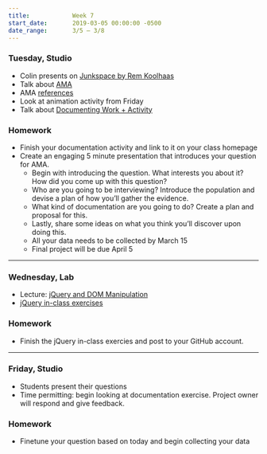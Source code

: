 ```yaml
---
title:            Week 7
start_date:       2019-03-05 00:00:00 -0500
date_range:       3/5 – 3/8
---
```


### Tuesday, Studio

- Colin presents on [Junkspace by Rem Koolhaas](../assets/readings/koolhaas-rem_junkspace.pdf)
- Talk about [AMA](../projects/obsessions)
- AMA [references](https://paper.dropbox.com/doc/Ask-Me-Anything--AYtqm9hyqYLo2~h3RmcquJ~BAQ-DNFkfe0AKuLFPEoOUWz0Q)
- Look at animation activity from Friday
- Talk about [Documenting Work + Activity](https://paper.dropbox.com/doc/Presenting-Interactive-Work--AYutkvt1qYSnqfF_5NfEbnofAQ-4F99AElX23JuKlp3fR9fC)

### Homework
- Finish your documentation activity and link to it on your class homepage
- Create an engaging 5 minute presentation that introduces your question for AMA.
    - Begin with introducing the question. What interests you about it? How did you come up with this question?
    - Who are you going to be interviewing? Introduce the population and devise a plan of how you&rsquo;ll gather the evidence.
    - What kind of documentation are you going to do? Create a plan and proposal for this.
    - Lastly, share some ideas on what you think you&rsquo;ll discover upon doing this.
  - All your data needs to be collected by March 15
  - Final project will be due April 5

---

### Wednesday, Lab

- Lecture: [jQuery and DOM Manipulation](/lectures/lab/jquery-and-dom-manipulation)
- [jQuery in-class exercises](/lectures/lab/html-css-jquery-in-class-exercises)

### Homework

- Finish the jQuery in-class exercies and post to your GitHub account.

---

### Friday, Studio

- Students present their questions
- Time permitting: begin looking at documentation exercise. Project owner will respond and give feedback.

### Homework

- Finetune your question based on today and begin collecting your data
